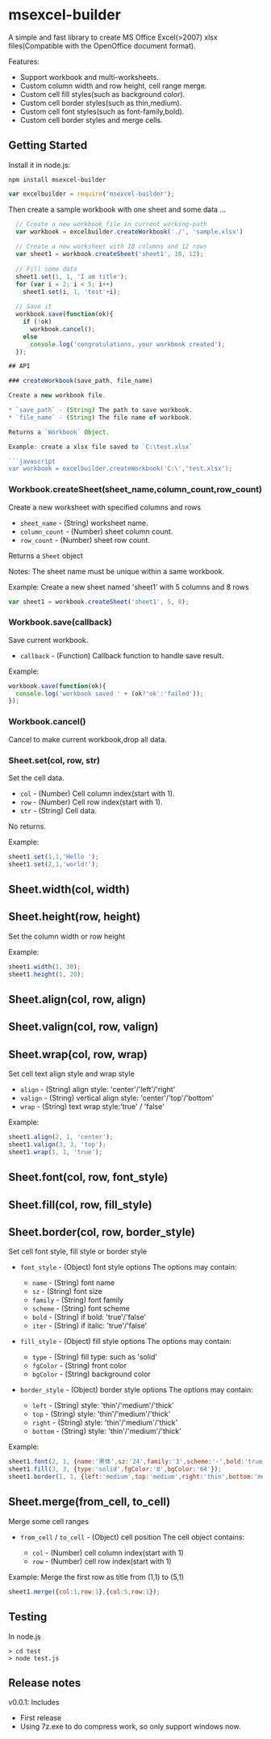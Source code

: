 # msexcel-builder

A simple and fast library to create MS Office Excel(>2007) xlsx files(Compatible with the OpenOffice document format). 

Features:

* Support workbook and multi-worksheets.
* Custom column width and row height, cell range merge.
* Custom cell fill styles(such as background color).
* Custom cell border styles(such as thin,medium).
* Custom cell font styles(such as font-family,bold).
* Custom cell border styles and merge cells.

## Getting Started

Install it in node.js:

```
npm install msexcel-builder
```

```javascript
var excelbuilder = require('msexcel-builder');
```

Then create a sample workbook with one sheet and some data ...

```javascript
  // Create a new workbook file in current working-path
  var workbook = excelbuilder.createWorkbook('./', 'sample.xlsx')
  
  // Create a new worksheet with 10 columns and 12 rows
  var sheet1 = workbook.createSheet('sheet1', 10, 12);
  
  // Fill some data
  sheet1.set(1, 1, 'I am title');
  for (var i = 2; i < 5; i++)
    sheet1.set(i, 1, 'test'+i);
  
  // Save it
  workbook.save(function(ok){
    if (!ok) 
      workbook.cancel();
    else
      console.log('congratulations, your workbook created');
  });

## API

### createWorkbook(save_path, file_name)

Create a new workbook file.

* `save_path` - (String) The path to save workbook.
* `file_name` - (String) The file name of workbook.

Returns a `Workbook` Object.

Example: create a xlsx file saved to `C:\test.xlsx`

```javascript
var workbook = excelbuilder.createWorkbook('C:\','test.xlsx');
```

### Workbook.createSheet(sheet_name,column_count,row_count)

Create a new worksheet with specified columns and rows

* `sheet_name` - (String) worksheet name.
* `column_count` - (Number) sheet column count.
* `row_count` - (Number) sheet row count.

Returns a `Sheet` object

Notes: The sheet name must be unique within a same workbook.

Example: Create a new sheet named 'sheet1' with 5 columns and 8 rows

```javascript
var sheet1 = workbook.createSheet('sheet1', 5, 8);
```

### Workbook.save(callback)

Save current workbook.

* `callback` - (Function) Callback function to handle save result.

Example:

```javascript
workbook.save(function(ok){
  console.log('workbook saved ' + (ok?'ok':'failed'));
});
```

### Workbook.cancel()

Cancel to make current workbook,drop all data.

### Sheet.set(col, row, str)

Set the cell data.

* `col` - (Number) Cell column index(start with 1).
* `row` - (Number) Cell row index(start with 1).
* `str` - (String) Cell data.

No returns.

Example:

```javascript
sheet1.set(1,1,'Hello ');
sheet1.set(2,1,'world!');
```

## Sheet.width(col, width)
## Sheet.height(row, height)

Set the column width or row height

Example:

```javascript
sheet1.width(1, 30);
sheet1.height(1, 20);
```

## Sheet.align(col, row, align)
## Sheet.valign(col, row, valign)
## Sheet.wrap(col, row, wrap)

Set cell text align style and wrap style

* `align` - (String) align style: 'center'/'left'/'right'
* `valign` - (String) vertical align style: 'center'/'top'/'bottom'
* `wrap` - (String) text wrap style:'true' / 'false'

Example:

```javascript
sheet1.align(2, 1, 'center');
sheet1.valign(3, 3, 'top');
sheet1.wrap(1, 1, 'true');
```

## Sheet.font(col, row, font_style)
## Sheet.fill(col, row, fill_style)
## Sheet.border(col, row, border_style)

Set cell font style, fill style or border style

* `font_style` - (Object) font style options 
The options may contain:

  * `name` - (String) font name
  * `sz` - (String) font size
  * `family` - (String) font family
  * `scheme` - (String) font scheme
  * `bold` - (String) if bold: 'true'/'false'
  * `iter` - (String) if italic: 'true'/'false'

* `fill_style` - (Object) fill style options
The options may contain:

  * `type` - (String) fill type: such as 'solid'
  * `fgColor` - (String) front color
  * `bgColor` - (String) background color

* `border_style` - (Object) border style options
The options may contain:

  * `left` - (String) style: 'thin'/'medium'/'thick'
  * `top` - (String) style: 'thin'/'medium'/'thick'
  * `right` - (String) style: 'thin'/'medium'/'thick'
  * `bottom` - (String) style: 'thin'/'medium'/'thick'

Example:

```javascript
sheet1.font(2, 1, {name:'黑体',sz:'24',family:'3',scheme:'-',bold:'true',iter:'true'});
sheet1.fill(3, 3, {type:'solid',fgColor:'8',bgColor:'64'});
sheet1.border(1, 1, {left:'medium',top:'medium',right:'thin',bottom:'medium'});
```

## Sheet.merge(from_cell, to_cell)

Merge some cell ranges

* `from_cell` / `to_cell` - (Object) cell position
The cell object contains:

  * `col` - (Number) cell column index(start with 1)
  * `row` - (Number) cell row index(start with 1) 

Example: Merge the first row as title from (1,1) to (5,1)

```javascript
sheet1.merge({col:1,row:1},{col:5,row:1});
```

## Testing

In node.js

```
> cd test
> node test.js
```

## Release notes

v0.0.1: Includes

* First release
* Using 7z.exe to do compress work, so only support windows now.